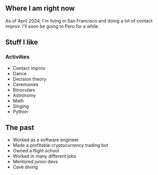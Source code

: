 ## Where I am right now
As of April 2024, I'm living in San Francisco and doing a lot of contact improv. I'll soon be going to Peru for a while.

## Stuff I like
### Activities
* Contact improv
* Dance
* Decision theory
* Ceremonies
* Binoculars
* Astronomy
* Math
* Singing
* Python
 
## The past
 * Worked as a software engineer
 * Made a profitable cryptocurrency trading bot
 * Owned a flight school
 * Worked in many different jobs
 * Mentored junior devs
 * Cave diving

